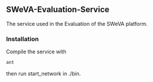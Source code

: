 ## SWeVA-Evaluation-Service

The service used in the Evaluation of the SWeVA platform.

### Installation


Compile the service with 
```sh
ant
```
then run start_network in ./bin.
